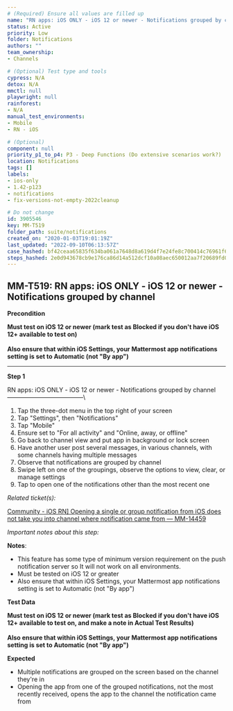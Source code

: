 ```yaml
---
# (Required) Ensure all values are filled up
name: "RN apps: iOS ONLY - iOS 12 or newer - Notifications grouped by channel"
status: Active
priority: Low
folder: Notifications
authors: ""
team_ownership: 
- Channels

# (Optional) Test type and tools
cypress: N/A
detox: N/A
mmctl: null
playwright: null
rainforest: 
- N/A
manual_test_environments: 
- Mobile
- RN - iOS

# (Optional)
component: null
priority_p1_to_p4: P3 - Deep Functions (Do extensive scenarios work?)
location: Notifications
tags: []
labels: 
- ios-only
- 1.42-p123
- notifications
- fix-versions-not-empty-2022cleanup

# Do not change
id: 3905546
key: MM-T519
folder_path: suite/notifications
created_on: "2020-01-03T19:01:19Z"
last_updated: "2022-09-10T06:13:57Z"
case_hashed: bf42ceaa65835f634ba061a7648d8a619d4f7e24fe8c700414c76961f64bef465c5c72e1e9643a7f76c0a13b5dd0f8fa
steps_hashed: 2e0d943678cb9e176ca86d14a512dcf10a08aec650012aa7f20689fd032ae392fd0c2c443e5c88bdd4cc2176ed6cce48
---
```


## MM-T519: RN apps: iOS ONLY - iOS 12 or newer - Notifications grouped by channel

**Precondition**

**Must test on iOS 12 or newer (mark test as Blocked if you don't have iOS 12+ available to test on)**\
\
**Also ensure that within iOS Settings, your Mattermost app notifications setting is set to Automatic (not "By app")**

---

**Step 1**

RN apps: iOS ONLY - iOS 12 or newer - Notifications grouped by channel\
–––––––––––––––––––––––––\\

1. Tap the three-dot menu in the top right of your screen
2. Tap "Settings", then "Notifications"
3. Tap "Mobile"
4. Ensure set to "For all activity" and "Online, away, or offline"
5. Go back to channel view and put app in background or lock screen
6. Have another user post several messages, in various channels, with some channels having multiple messages
7. Observe that notifications are grouped by channel
8. Swipe left on one of the groupings, observe the options to view, clear, or manage settings
9. Tap to open one of the notifications other than the most recent one

_Related ticket(s):_

[Community - iOS RN\] Opening a single or group notification from iOS does not take you into channel where notification came from — MM-14459](https://mattermost.atlassian.net/browse/MM-14459)

_Important notes about this step:_

**Notes**:

- This feature has some type of minimum version requirement on the push notification server so It will not work on all environments.
- Must be tested on iOS 12 or greater
- Also ensure that within iOS Settings, your Mattermost app notifications setting is set to Automatic (not "By app")

**Test Data**

**Must test on iOS 12 or newer (mark test as Blocked if you don't have iOS 12+ available to test on, and make a note in Actual Test Results)**\
\
**Also ensure that within iOS Settings, your Mattermost app notifications setting is set to Automatic (not "By app")**

**Expected**

- Multiple notifications are grouped on the screen based on the channel they're in
- Opening the app from one of the grouped notifications, not the most recently received, opens the app to the channel the notification came from
